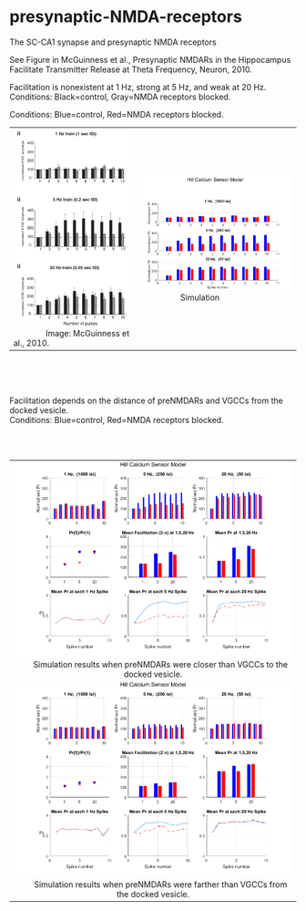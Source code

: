 # presynaptic-NMDA-receptors

The SC-CA1 synapse and presynaptic NMDA receptors

See Figure in McGuinness et al., Presynaptic NMDARs in the Hippocampus Facilitate Transmitter Release at Theta Frequency, Neuron, 2010.

Facilitation is nonexistent at 1 Hz, strong at 5 Hz, and weak at 20 Hz.   Conditions: Black=control, Gray=NMDA receptors blocked.  



Conditions: Blue=control, Red=NMDA receptors blocked. 

<table>
<td text-align:center >
<img src=./2010-sensor-mcG2010-f10.png width=400 > <br>
&nbsp; &nbsp;&nbsp; &nbsp; &nbsp; &nbsp; &nbsp; &nbsp; Image: McGuinness et al., 2010.
<td text-align:center >
<img src=https://github.com/peter-426/presynaptic-NMDA-receptors/blob/main/results/2010-sensor-Hill.png  width=600 > <br>
&nbsp; &nbsp;&nbsp; &nbsp;&nbsp; &nbsp;&nbsp; &nbsp;&nbsp; &nbsp; &nbsp; &nbsp; Simulation
</td>	
<!-- <td><img src=https://github.com/peter-426/presynaptic-NMDA-receptors/blob/main/results/1000-sensor-Hill.png  width=500 > </td>
<tr>
<td><img src=https://github.com/peter-426/presynaptic-NMDA-receptors/blob/main/results/200-sensor-Hill.png  width=500 > </td>
<td><img src=https://github.com/peter-426/presynaptic-NMDA-receptors/blob/main/results/50-sensor-Hill.png  width=500 > </td> -->
</table>

<br>
<br>
<br>


Facilitation depends on the distance of preNMDARs and VGCCs from the docked vesicle. <br>
Conditions: Blue=control, Red=NMDA receptors blocked.
<br>
<table>
<td style="text-align:center">
<img src=./2000-nmdaR-closer.png width=800 > <br>
&nbsp; &nbsp;&nbsp; &nbsp; Simulation results when preNMDARs were closer than VGCCs to the docked vesicle. 
</td>
<tr>
<br>
<br>
<td style="text-align:center">
<img src=./2000-nmdaR-farther.png width=800 > <br>
&nbsp; &nbsp;&nbsp; &nbsp; Simulation results when preNMDARs were farther than VGCCs from the docked vesicle. 
</td>
</tr>
</table>





